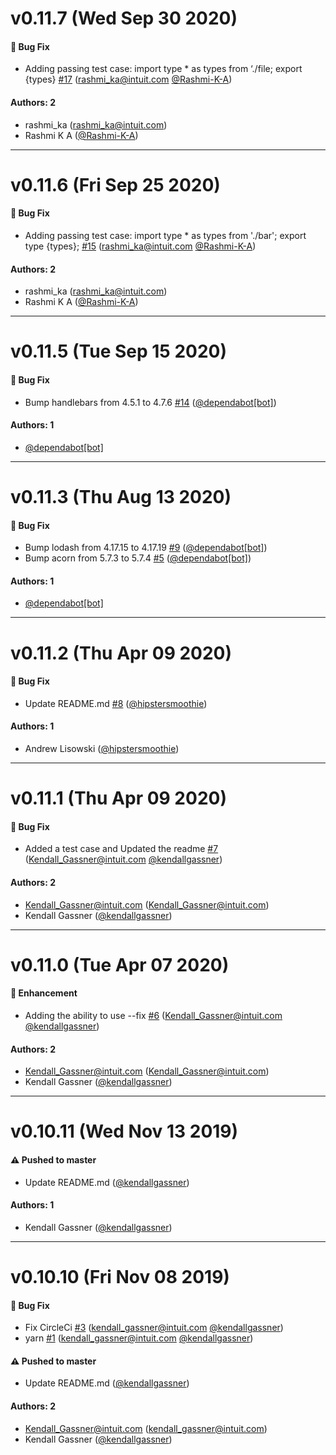 # v0.11.7 (Wed Sep 30 2020)

#### 🐛  Bug Fix

- Adding passing test case: import type * as types from ‘./file; export {types} [#17](https://github.com/intuit/eslint-plugin-no-explicit-type-exports/pull/17) (rashmi_ka@intuit.com [@Rashmi-K-A](https://github.com/Rashmi-K-A))

#### Authors: 2

- rashmi_ka (rashmi_ka@intuit.com)
- Rashmi K A ([@Rashmi-K-A](https://github.com/Rashmi-K-A))

---

# v0.11.6 (Fri Sep 25 2020)

#### 🐛  Bug Fix

- Adding passing test case: import type * as types from './bar'; export type {types}; [#15](https://github.com/intuit/eslint-plugin-no-explicit-type-exports/pull/15) (rashmi_ka@intuit.com [@Rashmi-K-A](https://github.com/Rashmi-K-A))

#### Authors: 2

- rashmi_ka (rashmi_ka@intuit.com)
- Rashmi K A ([@Rashmi-K-A](https://github.com/Rashmi-K-A))

---

# v0.11.5 (Tue Sep 15 2020)

#### 🐛  Bug Fix

- Bump handlebars from 4.5.1 to 4.7.6 [#14](https://github.com/intuit/eslint-plugin-no-explicit-type-exports/pull/14) ([@dependabot[bot]](https://github.com/dependabot[bot]))

#### Authors: 1

- [@dependabot[bot]](https://github.com/dependabot[bot])

---

# v0.11.3 (Thu Aug 13 2020)

#### 🐛  Bug Fix

- Bump lodash from 4.17.15 to 4.17.19 [#9](https://github.com/intuit/eslint-plugin-no-explicit-type-exports/pull/9) ([@dependabot[bot]](https://github.com/dependabot[bot]))
- Bump acorn from 5.7.3 to 5.7.4 [#5](https://github.com/intuit/eslint-plugin-no-explicit-type-exports/pull/5) ([@dependabot[bot]](https://github.com/dependabot[bot]))

#### Authors: 1

- [@dependabot[bot]](https://github.com/dependabot[bot])

---

# v0.11.2 (Thu Apr 09 2020)

#### 🐛  Bug Fix

- Update README.md [#8](https://github.com/intuit/eslint-plugin-no-explicit-type-exports/pull/8) ([@hipstersmoothie](https://github.com/hipstersmoothie))

#### Authors: 1

- Andrew Lisowski ([@hipstersmoothie](https://github.com/hipstersmoothie))

---

# v0.11.1 (Thu Apr 09 2020)

#### 🐛  Bug Fix

- Added a test case and Updated the readme [#7](https://github.com/intuit/eslint-plugin-no-explicit-type-exports/pull/7) (Kendall_Gassner@intuit.com [@kendallgassner](https://github.com/kendallgassner))

#### Authors: 2

- Kendall_Gassner@intuit.com (Kendall_Gassner@intuit.com)
- Kendall Gassner ([@kendallgassner](https://github.com/kendallgassner))

---

# v0.11.0 (Tue Apr 07 2020)

#### 🚀  Enhancement

- Adding the ability to use --fix [#6](https://github.com/intuit/eslint-plugin-no-explicit-type-exports/pull/6) (Kendall_Gassner@intuit.com [@kendallgassner](https://github.com/kendallgassner))

#### Authors: 2

- Kendall_Gassner@intuit.com (Kendall_Gassner@intuit.com)
- Kendall Gassner ([@kendallgassner](https://github.com/kendallgassner))

---

# v0.10.11 (Wed Nov 13 2019)

#### ⚠️  Pushed to master

- Update README.md  ([@kendallgassner](https://github.com/kendallgassner))

#### Authors: 1

- Kendall Gassner ([@kendallgassner](https://github.com/kendallgassner))

---

# v0.10.10 (Fri Nov 08 2019)

#### 🐛  Bug Fix

- Fix CircleCi [#3](https://github.com/intuit/eslint-plugin-no-explicit-type-exports/pull/3) (kendall_gassner@intuit.com [@kendallgassner](https://github.com/kendallgassner))
- yarn [#1](https://github.com/intuit/eslint-plugin-no-explicit-type-exports/pull/1) (kendall_gassner@intuit.com [@kendallgassner](https://github.com/kendallgassner))

#### ⚠️  Pushed to master

- Update README.md  ([@kendallgassner](https://github.com/kendallgassner))

#### Authors: 2

- Kendall_Gassner@intuit.com (kendall_gassner@intuit.com)
- Kendall Gassner ([@kendallgassner](https://github.com/kendallgassner))